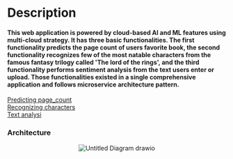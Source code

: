  # Description
#### This web application is powered by cloud-based AI and ML features using multi-cloud strategy. It has three basic functionalities. The first functionality predicts the page count of users favorite book, the second functionality recognizes few of the most natable characters from the famous fantasy trilogy called 'The lord of the rings', and the third functionality performs sentiment analysis from the text users enter or upload. Those functionalities existed in a single comprehensive application and follows microservice architecture pattern.

[Predicting page_count](docs/README1.md) <BR>
[Recognizing characters](docs/README.md2) <BR>
[Text analysi](docs/README.md3)

### Architecture
<div align="center">
  <img src="https://github.com/YohannesAH/CLOUD-AI_PROJECT/assets/114959021/ea5ae26a-a74a-4520-822c-2d4e354293ae" alt="Untitled Diagram drawio">
</div>

